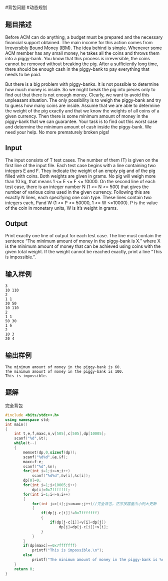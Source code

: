 #背包问题 #动态规划 

## 题目描述

Before ACM can do anything, a budget must be prepared and the necessary financial support obtained. The main income for this action comes from Irreversibly Bound Money (IBM). The idea behind is simple. Whenever some ACM member has any small money, he takes all the coins and throws them into a piggy-bank. You know that this process is irreversible, the coins cannot be removed without breaking the pig. After a sufficiently long time, there should be enough cash in the piggy-bank to pay everything that needs to be paid.

But there is a big problem with piggy-banks. It is not possible to determine how much money is inside. So we might break the pig into pieces only to find out that there is not enough money. Clearly, we want to avoid this unpleasant situation. The only possibility is to weigh the piggy-bank and try to guess how many coins are inside. Assume that we are able to determine the weight of the pig exactly and that we know the weights of all coins of a given currency. Then there is some minimum amount of money in the piggy-bank that we can guarantee. Your task is to find out this worst case and determine the minimum amount of cash inside the piggy-bank. We need your help. No more prematurely broken pigs!

## Input

The input consists of T test cases. The number of them (T) is given on the first line of the input file. Each test case begins with a line containing two integers E and F. They indicate the weight of an empty pig and of the pig filled with coins. Both weights are given in grams. No pig will weigh more than 10 kg, that means 1 <= E <= F <= 10000. On the second line of each test case, there is an integer number N (1 <= N <= 500) that gives the number of various coins used in the given currency. Following this are exactly N lines, each specifying one coin type. These lines contain two integers each, Pand W (1 <= P <= 50000, 1 <= W <=10000). P is the value of the coin in monetary units, W is it’s weight in grams.

## Output

Print exactly one line of output for each test case. The line must contain the sentence “The minimum amount of money in the piggy-bank is X.” where X is the minimum amount of money that can be achieved using coins with the given total weight. If the weight cannot be reached exactly, print a line “This is impossible.”.

## 输入样例

```text
3
10 110
2
1 1
30 50
10 110
2
1 1
50 30
1 6
2
10 3
20 4
```

## 输出样例

```text
The minimum amount of money in the piggy-bank is 60.
The minimum amount of money in the piggy-bank is 100.
This is impossible.
```

## 题解

完全背包

```c++
#include <bits/stdc++.h>
using namespace std;
int main()
{
    int t,e,f,maxc,n,v[505],c[505],dp[10005];
    scanf("%d",&t);
    while(t--)
    {
        memset(dp,0,sizeof(dp));
        scanf("%d%d",&e,&f);
        maxc=f-e;
        scanf("%d",&n);
        for(int i=1;i<=n;i++)
            scanf("%d%d",&v[i],&c[i]);
        dp[0]=0;
        for(int i=1;i<10005;i++)
            dp[i]=0x7fffffff;
        for(int i=1;i<=n;i++)
        {
            for(int j=c[i];j<=maxc;j++)//完全背包，正序按容量由小到大更新
            {
                if(dp[j-c[i]]!=0x7fffffff)
                {
                    if(dp[j-c[i]]+v[i]<dp[j])
                        dp[j]=dp[j-c[i]]+v[i];
                }
            }
        }
        if(dp[maxc]==0x7fffffff)
            printf("This is impossible.\n");
        else
            printf("The minimum amount of money in the piggy-bank is %d.\n",dp[maxc]);
    }
    return 0;
}
```